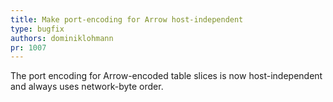 ```yaml
---
title: Make port-encoding for Arrow host-independent
type: bugfix
authors: dominiklohmann
pr: 1007
---
```


The port encoding for Arrow-encoded table slices is now host-independent and
 always uses network-byte order.
